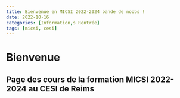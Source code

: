 ```yaml
---
title: Bienvenue en MICSI 2022-2024 bande de noobs !
date: 2022-10-16 
categories: [Information,s Rentrée]
tags: [micsi, cesi]
---
```

# Bienvenue
## Page des cours de la formation MICSI 2022-2024 au CESI de Reims 

